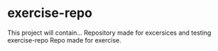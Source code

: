 # exercise-repo
This project will contain...
Repository made for excersices and testing 
exercise-repo
Repo made for exercise.
